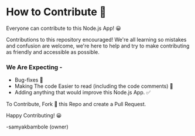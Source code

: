 # How to Contribute 🌈

Everyone can contribute to this Node.js App! 😀

Contributions to this repository encouraged! We're all learning so mistakes and confusion are welcome, we're here to help and try to make contributing as friendly and accessible as possible. 

### We Are Expecting - 

- Bug-fixes 🐞
- Making The code Easier to read (including the code comments) 📖
- Adding anything that would improve this Node.js App. ✅

To Contribute, Fork 🍴 this Repo and create a Pull Request. 

Happy Contributing! 😀

-samyakbambole (owner)